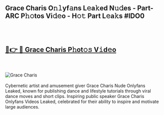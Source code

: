 <h2>Grace Charis O𝚗𝚕yf𝚊ns L𝚎a𝚔ed N𝚞𝚍es - Part-ARC P𝚑𝚘tos Vi𝚍𝚎o - H𝚘𝚝 Part L𝚎a𝚔s #IDO0</h2>
<br>
<br>
<h2><a href="https://sinosizo.online/live/video.php?q=grace-charis">🔗👉 🔴 Grace Charis P𝚑ot𝚘𝚜 V𝚒d𝚎o</a></h2>
<br>
<br>
<a href="https://sinosizo.online/live/video.php?q=grace-charis" rel="nofollow" data-target="animated-image.originalLink"><img src="https://i.imgur.com/0qMVB7G.gif" alt="Grace Charis" style="max-width: 100%; display: inline-block;" data-target="animated-image.originalImage"></a>
</div>
<br>
<br>
Cybernetic artist and amusement giver Grace Charis Nude Onlyfans Leaked, known for publishing dance and lifestyle tutorials through viral dance moves and short clips. Inspiring public speaker Grace Charis Onlyfans Videos Leaked, celebrated for their ability to inspire and motivate large audiences.  
<br>